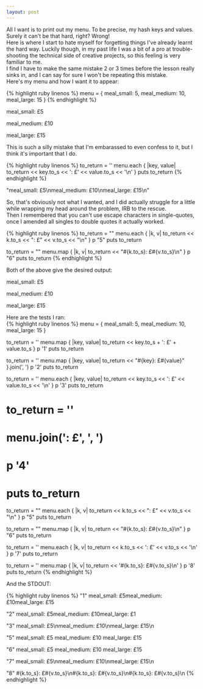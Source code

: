 ```yaml
---
layout: post
---
```

All I want is to print out my menu.  To be precise, my hash keys and values.  Surely it can't be that hard, right?  Wrong!  
Here is where I start to hate myself for forgetting things I've already learnt the hard way.  Luckily though, in my past life I was a bit of a pro at trouble-shooting the technical side of creative projects, so this feeling is very familiar to me.  
I find I have to make the same mistake 2 or 3 times before the lesson really sinks in, and I can say for sure I won't be repeating this mistake.  
Here's my menu and how I want it to appear:  

{% highlight ruby linenos %}
menu  = { meal_small: 5, meal_medium: 10, meal_large: 15 }
{% endhighlight %}  

meal_small: £5

meal_medium: £10

meal_large: £15

<!--more-->  

This is such a silly mistake that I'm embarassed to even confess to it, but I think it's important that I do.  

{% highlight ruby linenos %}
to_return = ''
menu.each { |key, value| to_return << key.to_s << ': £' << value.to_s << '\n' }
puts to_return
{% endhighlight %}

"meal_small: £5\\nmeal_medium: £10\\nmeal_large: £15\\n"

So, that's obviously not what I wanted, and I did actually struggle for a little while wrapping my head around the problem, IRB to the rescue.  
Then I remembered that you can't use escape characters in single-quotes, once I amended all singles to double quotes it actually worked.  

{% highlight ruby linenos %}
to_return = ""
menu.each { |k, v| to_return << k.to_s << ": £" << v.to_s << "\n" }
p "5"
puts to_return

to_return = ""
menu.map { |k, v| to_return << "#{k.to_s}: £#{v.to_s}\n" }
p "6"
puts to_return
{% endhighlight %}

Both of the above give the desired output:

meal_small: £5

meal_medium: £10

meal_large: £15

Here are the tests I ran:  
{% highlight ruby linenos %}
menu = { meal_small: 5, meal_medium: 10, meal_large: 15 }

to_return = ''
menu.map { |key, value| to_return << key.to_s + ': £' + value.to_s }
p '1'
puts to_return

to_return = ''
menu.map { |key, value| to_return << "#{key}: £#{value}" }.join(', ')
p '2'
puts to_return

to_return = ''
menu.each { |key, value| to_return << key.to_s << ': £' << value.to_s << '\n' }
p '3'
puts to_return

# to_return = ''
# menu.join(': £', ', ')
# p '4'
# puts to_return

to_return = ""
menu.each { |k, v| to_return << k.to_s << ": £" << v.to_s << "\n" }
p "5"
puts to_return

to_return = ""
menu.map { |k, v| to_return << "#{k.to_s}: £#{v.to_s}\n" }
p "6"
puts to_return

to_return = ''
menu.each { |k, v| to_return << k.to_s << ': £' << v.to_s << '\n' }
p '7'
puts to_return

to_return = ''
menu.map { |k, v| to_return << '#{k.to_s}: £#{v.to_s}\n' }
p '8'
puts to_return
{% endhighlight %}  

And the STDOUT:

{% highlight ruby linenos %}
"1"
meal_small: £5meal_medium: £10meal_large: £15

"2"
meal_small: £5meal_medium: £10meal_large: £1

"3"
meal_small: £5\nmeal_medium: £10\nmeal_large: £15\n

"5"
meal_small: £5
meal_medium: £10
meal_large: £15

"6"
meal_small: £5
meal_medium: £10
meal_large: £15

"7"
meal_small: £5\nmeal_medium: £10\nmeal_large: £15\n

"8"
#{k.to_s}: £#{v.to_s}\n#{k.to_s}: £#{v.to_s}\n#{k.to_s}: £#{v.to_s}\n
{% endhighlight %}
